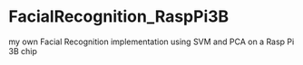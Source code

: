 # FacialRecognition_RaspPi3B
my own Facial Recognition implementation using SVM and PCA on a Rasp Pi 3B chip
